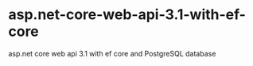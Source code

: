 # asp.net-core-web-api-3.1-with-ef-core
asp.net core web api 3.1 with ef core and PostgreSQL database
